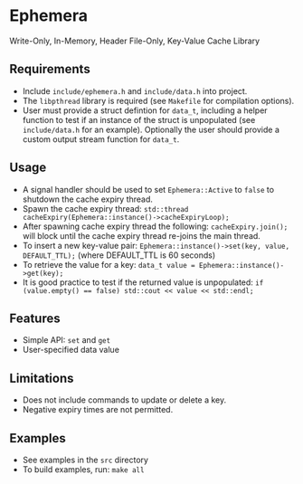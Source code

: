 # Ephemera
Write-Only, In-Memory, Header File-Only, Key-Value Cache Library

## Requirements
- Include `include/ephemera.h` and `include/data.h` into project.
- The `libpthread` library is required (see `Makefile` for compilation options).
- User must provide a struct defintion for `data_t`, including a helper function to test if an instance of the struct is unpopulated (see `include/data.h` for an example). Optionally the user should provide a custom output stream function for `data_t`.

## Usage
- A signal handler should be used to set `Ephemera::Active` to `false` to shutdown the cache expiry thread.
- Spawn the cache expiry thread: `std::thread cacheExpiry(Ephemera::instance()->cacheExpiryLoop);`
- After spawning cache expiry thread the following: `cacheExpiry.join();` will block until the cache expiry thread re-joins the main thread.
- To insert a new key-value pair: `Ephemera::instance()->set(key, value, DEFAULT_TTL);` (where DEFAULT_TTL is 60 seconds)
- To retrieve the value for a key: `data_t value = Ephemera::instance()->get(key);`
- It is good practice to test if the returned value is unpopulated: `if (value.empty() == false) std::cout << value << std::endl;`

## Features
- Simple API: `set` and `get`
- User-specified data value

## Limitations
- Does not include commands to update or delete a key.
- Negative expiry times are not permitted.

## Examples
- See examples in the `src` directory
- To build examples, run: `make all`
